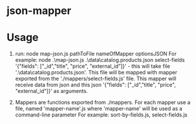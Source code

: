 # json-mapper

# Usage
1. run: node map-json.js pathToFile nameOfMapper optionsJSON
For example: node .\map-json.js .\data\catalog.products.json select-fields '{"fields": ["_id","title", "price", "external_id"]}' - this will take file '.\data\catalog.products.json'. This file will be mapped with mapper exported from the './mappers/select-fields.js' file. This mapper will receive data from json and this json '{"fields": ["_id","title", "price", "external_id"]}' as arguments.

2. Mappers are functions exported from ./mappers. For each mapper use a file, named 'mapper-name'.js  where 'mapper-name' will be used as a command-line parameter
For example: sort-by-fields.js, select-fields.js
